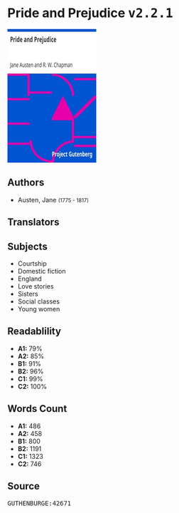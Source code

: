 # Pride and Prejudice <kbd>v2.2.1</kbd>

![](./cover.medium.jpg "")

## Authors


 - Austen, Jane <small>(1775 - 1817)</small>

## Translators



## Subjects


 - Courtship
 - Domestic fiction
 - England
 - Love stories
 - Sisters
 - Social classes
 - Young women

## Readablility


 - **A1:** 79%
 - **A2:** 85%
 - **B1:** 91%
 - **B2:** 96%
 - **C1:** 99%
 - **C2:** 100%

## Words Count


 - **A1:** 486
 - **A2:** 458
 - **B1:** 800
 - **B2:** 1191
 - **C1:** 1323
 - **C2:** 746

## Source


<kbd>GUTHENBURGE:42671</kbd>
